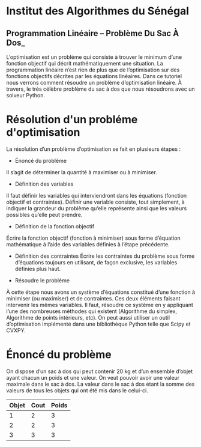 
# Institut des Algorithmes du Sénégal
## Programmation Linéaire – Problème Du Sac À Dos_


L’optimisation est un probléme qui consiste à trouver le minimum d’une fonction objectif qui décrit mathématiquement une situation. La programmation linéaire n’est rien de plus que de l’optimisation sur des fonctions objectifs décrites par les équations linéaires. Dans ce tutoriel nous verrons comment résoudre un problème d’optimisation linéaire. À travers, le très célèbre problème du sac à dos que nous résoudrons avec un solveur Python. 

# Résolution d'un probléme d'optimisation

La résolution d’un problème d’optimisation se fait en plusieurs étapes :

- Énoncé du problème

Il s’agit de déterminer la quantité à maximiser ou à minimiser.

- Définition des variables

Il faut définir les variables qui interviendront dans les équations (fonction objectif et contraintes). Définir une variable consiste, tout simplement, à indiquer la grandeur du problème qu’elle représente ainsi que les valeurs possibles qu’elle peut prendre.

- Définition de la fonction objectif

Écrire la fonction objectif (fonction à minimiser) sous forme d’équation mathématique à l’aide des variables définies à l’étape précédente.

- Définition des contraintes
Écrire les contraintes du problème sous forme d’équations toujours en utilisant, de façon exclusive, les variables définies plus haut.

- Résoudre le probléme

À cette étape nous avons un système d’équations constitué d’une fonction à minimiser (ou maximiser) et de contraintes. Ces deux éléments faisant intervenir les mêmes variables. Il faut, résoudre ce système en y appliquant l’une des nombreuses méthodes qui existent (Algorithme du simplex, Algorithme de points intérieurs, etc). On peut aussi utiliser un outil d’optimisation implémenté dans une bibliothèque Python telle que Scipy et CVXPY.

# Énoncé du problème

On dispose d’un sac à dos qui peut contenir 20 kg et d’un ensemble d’objet ayant chacun un poids et une valeur.
On veut pouvoir avoir une valeur maximale dans le sac à dos. La valeur dans le sac à dos étant la somme des valeurs de tous les objets qui ont été mis dans le celui-ci.

| Objet | Cout | Poids |
| ------------------ | ------------------ | ------------------ |
| 1 | 2 | 3 |
| 2 | 2 | 3 |
| 3 | 3 | 3 |

